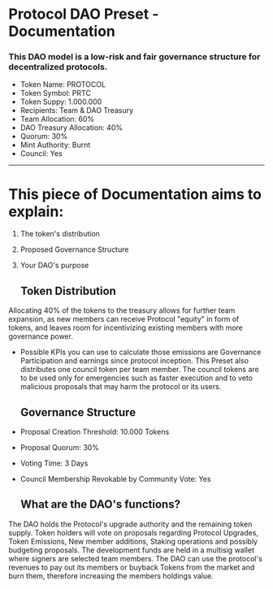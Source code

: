 # Protocol DAO Preset - Documentation

### This DAO model is a low-risk and fair governance structure for decentralized protocols.

- Token Name: PROTOCOL
- Token Symbol: PRTC
- Token Suppy: 1.000.000
- Recipients: Team & DAO Treasury
- Team Allocation: 60%
- DAO Treasury Allocation: 40%
- Quorum: 30%
- Mint Authority: Burnt
- Council: Yes

---

  # This piece of Documentation aims to explain:

1. The token's distribution
2. Proposed Governance Structure
3. Your DAO's purpose

   ## Token Distribution

Allocating 40% of the tokens to the treasury allows for further team expansion, as new members can receive Protocol "equity" in form of tokens, and leaves room for incentivizing existing members with more governance power.
- Possible KPIs you can use to calculate those emissions are Governance Participation and earnings since protocol inception. 
This Preset also distributes one council token per team member. The council tokens are to be used only for emergencies such as faster execution and to veto malicious proposals that may harm the protocol or its users.

  ## Governance Structure

- Proposal Creation Threshold: 10.000 Tokens
- Proposal Quorum: 30%
- Voting Time: 3 Days
- Council Membership Revokable by Community Vote: Yes

  ## What are the DAO's functions?

The DAO holds the Protocol's upgrade authority and the remaining token supply. Token holders will vote on proposals regarding Protocol Upgrades, Token Emissions, New member additions, Staking operations and possibly budgeting proposals.
The development funds are held in a multisig wallet where signers are selected team members. The DAO can use the protocol's revenues to pay out its members or buyback Tokens from the market and burn them, therefore increasing the members
holdings value.

